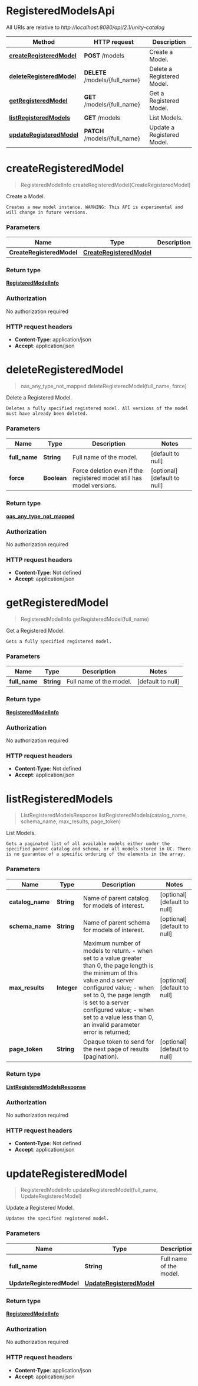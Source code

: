 # RegisteredModelsApi

All URIs are relative to *http://localhost:8080/api/2.1/unity-catalog*

| Method | HTTP request | Description |
|------------- | ------------- | -------------|
| [**createRegisteredModel**](RegisteredModelsApi.md#createRegisteredModel) | **POST** /models | Create a Model. |
| [**deleteRegisteredModel**](RegisteredModelsApi.md#deleteRegisteredModel) | **DELETE** /models/{full_name} | Delete a Registered Model. |
| [**getRegisteredModel**](RegisteredModelsApi.md#getRegisteredModel) | **GET** /models/{full_name} | Get a Registered Model. |
| [**listRegisteredModels**](RegisteredModelsApi.md#listRegisteredModels) | **GET** /models | List Models. |
| [**updateRegisteredModel**](RegisteredModelsApi.md#updateRegisteredModel) | **PATCH** /models/{full_name} | Update a Registered Model. |


<a name="createRegisteredModel"></a>
# **createRegisteredModel**
> RegisteredModelInfo createRegisteredModel(CreateRegisteredModel)

Create a Model.

    Creates a new model instance. WARNING: This API is experimental and will change in future versions. 

### Parameters

|Name | Type | Description  | Notes |
|------------- | ------------- | ------------- | -------------|
| **CreateRegisteredModel** | [**CreateRegisteredModel**](../Models/CreateRegisteredModel.md)|  | [optional] |

### Return type

[**RegisteredModelInfo**](../Models/RegisteredModelInfo.md)

### Authorization

No authorization required

### HTTP request headers

- **Content-Type**: application/json
- **Accept**: application/json

<a name="deleteRegisteredModel"></a>
# **deleteRegisteredModel**
> oas_any_type_not_mapped deleteRegisteredModel(full\_name, force)

Delete a Registered Model.

    Deletes a fully specified registered model. All versions of the model must have already been deleted. 

### Parameters

|Name | Type | Description  | Notes |
|------------- | ------------- | ------------- | -------------|
| **full\_name** | **String**| Full name of the model. | [default to null] |
| **force** | **Boolean**| Force deletion even if the registered model still has model versions. | [optional] [default to null] |

### Return type

[**oas_any_type_not_mapped**](../Models/AnyType.md)

### Authorization

No authorization required

### HTTP request headers

- **Content-Type**: Not defined
- **Accept**: application/json

<a name="getRegisteredModel"></a>
# **getRegisteredModel**
> RegisteredModelInfo getRegisteredModel(full\_name)

Get a Registered Model.

    Gets a fully specified registered model. 

### Parameters

|Name | Type | Description  | Notes |
|------------- | ------------- | ------------- | -------------|
| **full\_name** | **String**| Full name of the model. | [default to null] |

### Return type

[**RegisteredModelInfo**](../Models/RegisteredModelInfo.md)

### Authorization

No authorization required

### HTTP request headers

- **Content-Type**: Not defined
- **Accept**: application/json

<a name="listRegisteredModels"></a>
# **listRegisteredModels**
> ListRegisteredModelsResponse listRegisteredModels(catalog\_name, schema\_name, max\_results, page\_token)

List Models.

    Gets a paginated list of all available models either under the specified parent catalog and schema, or all models stored in UC. There is no guarantee of a specific ordering of the elements in the array. 

### Parameters

|Name | Type | Description  | Notes |
|------------- | ------------- | ------------- | -------------|
| **catalog\_name** | **String**| Name of parent catalog for models of interest. | [optional] [default to null] |
| **schema\_name** | **String**| Name of parent schema for models of interest. | [optional] [default to null] |
| **max\_results** | **Integer**| Maximum number of models to return. - when set to a value greater than 0, the page length is the minimum of this value and a server configured value; - when set to 0, the page length is set to a server configured value; - when set to a value less than 0, an invalid parameter error is returned;  | [optional] [default to null] |
| **page\_token** | **String**| Opaque token to send for the next page of results (pagination). | [optional] [default to null] |

### Return type

[**ListRegisteredModelsResponse**](../Models/ListRegisteredModelsResponse.md)

### Authorization

No authorization required

### HTTP request headers

- **Content-Type**: Not defined
- **Accept**: application/json

<a name="updateRegisteredModel"></a>
# **updateRegisteredModel**
> RegisteredModelInfo updateRegisteredModel(full\_name, UpdateRegisteredModel)

Update a Registered Model.

    Updates the specified registered model. 

### Parameters

|Name | Type | Description  | Notes |
|------------- | ------------- | ------------- | -------------|
| **full\_name** | **String**| Full name of the model. | [default to null] |
| **UpdateRegisteredModel** | [**UpdateRegisteredModel**](../Models/UpdateRegisteredModel.md)|  | [optional] |

### Return type

[**RegisteredModelInfo**](../Models/RegisteredModelInfo.md)

### Authorization

No authorization required

### HTTP request headers

- **Content-Type**: application/json
- **Accept**: application/json

